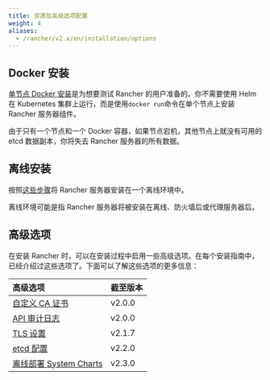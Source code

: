 ```yaml
---
title: 资源及高级选项配置
weight: 4
aliases:
  - /rancher/v2.x/en/installation/options
---
```


## Docker 安装

[单节点 Docker 安装](/docs/rancher2.5/installation/other-installation-methods/single-node-docker/_index)是为想要测试 Rancher 的用户准备的。你不需要使用 Helm 在 Kubernetes 集群上运行，而是使用`docker run`命令在单个节点上安装 Rancher 服务器组件。

由于只有一个节点和一个 Docker 容器，如果节点宕机，其他节点上就没有可用的 etcd 数据副本，你将失去 Rancher 服务器的所有数据。

## 离线安装

按照[这些步骤](/docs/rancher2.5/installation/other-installation-methods/air-gap/_index)将 Rancher 服务器安装在一个离线环境中。

离线环境可能是指 Rancher 服务器将被安装在离线、防火墙后或代理服务器后。

## 高级选项

在安装 Rancher 时，可以在安装过程中启用一些高级选项。在每个安装指南中，已经介绍过这些选项了。下面可以了解这些选项的更多信息：

| 高级选项                                                                                     | 截至版本 |
| :------------------------------------------------------------------------------------------- | :------- |
| [自定义 CA 证书](/docs/rancher2.5/installation/resources/custom-ca-root-certificate/_index)  | v2.0.0   |
| [API 审计日志](/docs/rancher2.5/installation/resources/advanced/api-audit-log/_index)        | v2.0.0   |
| [TLS 设置](/docs/rancher2.5/installation/resources/tls-settings/_index)                      | v2.1.7   |
| [etcd 配置](/docs/rancher2.5/installation/resources/advanced/etcd/_index)                    | v2.2.0   |
| [离线部署 System Charts](/docs/rancher2.5/installation/resources/local-system-charts/_index) | v2.3.0   |

